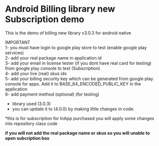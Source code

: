 # Android Billing library new Subscription demo
This is the demo of billing new library v3.0.3 for android native

IMPORTANT</br>
1- you must have login to google play store to test (enable google play services) </br>
2- add your real package name in application id </br>
3- add your email in license tester (if you dont have real card for  testing) from google play console to test (Subscription) </br>
4- add your live (real) skus ids </br>
5- add your billing security key which can be generated from google play console for apps. Add it to  BASE_64_ENCODED_PUBLIC_KEY in the application </br>
6- add payment method (optional) (for testing) </br>



* library used (3.0.3)
* you can update it to (4.0.0) by making little changes in code.

 *this is for subscription for InApp purchased you will apply some  changes into repository class code

**if you will not add the real package name or skus so you will unable to open subcription box**


